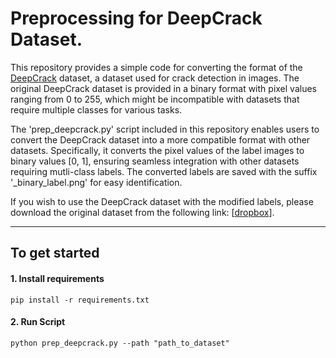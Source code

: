 # Preprocessing for DeepCrack Dataset.

This repository provides a simple code for converting the format of the [DeepCrack](https://github.com/yhlleo/DeepCrack) dataset, a dataset used for crack detection in images. The original DeepCrack dataset is provided in a binary format with pixel values ranging from 0 to 255, which might be incompatible with datasets that require multiple classes for various tasks.

The 'prep_deepcrack.py' script included in this repository enables users to convert the DeepCrack dataset into a more compatible format with other datasets. Specifically, it converts the pixel values of the label images to binary values \[0, 1\], ensuring seamless integration with other datasets requiring mutli-class labels. The converted labels are saved with the suffix '\_binary_label.png' for easy identification.

If you wish to use the DeepCrack dataset with the modified labels, please download the original dataset from the following link: \[[dropbox](https://www.dropbox.com/s/sfz7avv9zlathte/preprocessed_deepcrack.zip?dl=0)\].

---

## To get started

#### 1\. Install requirements

```
pip install -r requirements.txt
```

#### 2\. Run Script

```
python prep_deepcrack.py --path "path_to_dataset"
```
